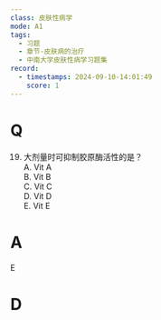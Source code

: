 ```yaml
---
class: 皮肤性病学
mode: A1
tags:
  - 习题
  - 章节-皮肤病的治疗
  - 中南大学皮肤性病学习题集
record:
  - timestamps: 2024-09-10-14:01:49
    score: 1
---
```


# Q
19. 大剂量时可抑制胶原酶活性的是？  
A. Vit A  
B. Vit B  
C. Vit C  
D. Vit D  
E. Vit E  
# A
E
# D
